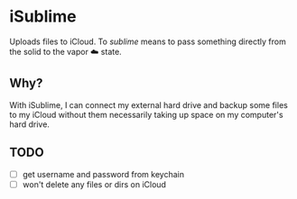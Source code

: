 # iSublime

Uploads files to iCloud. To _sublime_ means to pass something directly from the solid to the vapor ☁️ state.

## Why?

With iSublime, I can connect my external hard drive and backup some files to my iCloud without them necessarily taking up space on my computer's hard drive.

## TODO

- [ ] get username and password from keychain
- [ ] won't delete any files or dirs on iCloud

